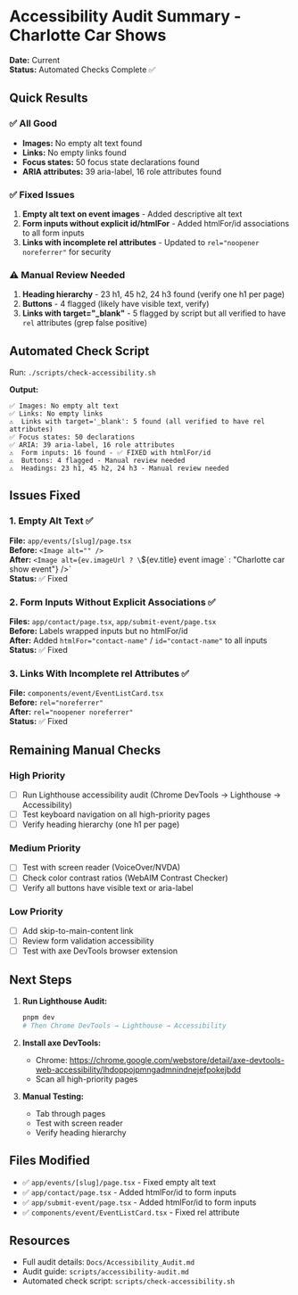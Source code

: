 # Accessibility Audit Summary - Charlotte Car Shows

**Date:** Current  
**Status:** Automated Checks Complete ✅

## Quick Results

### ✅ All Good
- **Images:** No empty alt text found
- **Links:** No empty links found
- **Focus states:** 50 focus state declarations found
- **ARIA attributes:** 39 aria-label, 16 role attributes found

### ✅ Fixed Issues
1. **Empty alt text on event images** - Added descriptive alt text
2. **Form inputs without explicit id/htmlFor** - Added htmlFor/id associations to all form inputs
3. **Links with incomplete rel attributes** - Updated to `rel="noopener noreferrer"` for security

### ⚠️ Manual Review Needed
1. **Heading hierarchy** - 23 h1, 45 h2, 24 h3 found (verify one h1 per page)
2. **Buttons** - 4 flagged (likely have visible text, verify)
3. **Links with target="_blank"** - 5 flagged by script but all verified to have `rel` attributes (grep false positive)

## Automated Check Script

Run: `./scripts/check-accessibility.sh`

**Output:**
```
✅ Images: No empty alt text
✅ Links: No empty links
⚠️  Links with target='_blank': 5 found (all verified to have rel attributes)
✅ Focus states: 50 declarations
✅ ARIA: 39 aria-label, 16 role attributes
⚠️  Form inputs: 16 found - ✅ FIXED with htmlFor/id
⚠️  Buttons: 4 flagged - Manual review needed
⚠️  Headings: 23 h1, 45 h2, 24 h3 - Manual review needed
```

## Issues Fixed

### 1. Empty Alt Text ✅
**File:** `app/events/[slug]/page.tsx`  
**Before:** `<Image alt="" />`  
**After:** `<Image alt={ev.imageUrl ? \`${ev.title} event image\` : "Charlotte car show event"} />`  
**Status:** ✅ Fixed

### 2. Form Inputs Without Explicit Associations ✅
**Files:** `app/contact/page.tsx`, `app/submit-event/page.tsx`  
**Before:** Labels wrapped inputs but no htmlFor/id  
**After:** Added `htmlFor="contact-name"` / `id="contact-name"` to all inputs  
**Status:** ✅ Fixed

### 3. Links With Incomplete rel Attributes ✅
**File:** `components/event/EventListCard.tsx`  
**Before:** `rel="noreferrer"`  
**After:** `rel="noopener noreferrer"`  
**Status:** ✅ Fixed

## Remaining Manual Checks

### High Priority
- [ ] Run Lighthouse accessibility audit (Chrome DevTools → Lighthouse → Accessibility)
- [ ] Test keyboard navigation on all high-priority pages
- [ ] Verify heading hierarchy (one h1 per page)

### Medium Priority
- [ ] Test with screen reader (VoiceOver/NVDA)
- [ ] Check color contrast ratios (WebAIM Contrast Checker)
- [ ] Verify all buttons have visible text or aria-label

### Low Priority
- [ ] Add skip-to-main-content link
- [ ] Review form validation accessibility
- [ ] Test with axe DevTools browser extension

## Next Steps

1. **Run Lighthouse Audit:**
   ```bash
   pnpm dev
   # Then Chrome DevTools → Lighthouse → Accessibility
   ```

2. **Install axe DevTools:**
   - Chrome: https://chrome.google.com/webstore/detail/axe-devtools-web-accessibility/lhdoppojpmngadmnindnejefpokejbdd
   - Scan all high-priority pages

3. **Manual Testing:**
   - Tab through pages
   - Test with screen reader
   - Verify heading hierarchy

## Files Modified

- ✅ `app/events/[slug]/page.tsx` - Fixed empty alt text
- ✅ `app/contact/page.tsx` - Added htmlFor/id to form inputs
- ✅ `app/submit-event/page.tsx` - Added htmlFor/id to form inputs
- ✅ `components/event/EventListCard.tsx` - Fixed rel attribute

## Resources

- Full audit details: `Docs/Accessibility_Audit.md`
- Audit guide: `scripts/accessibility-audit.md`
- Automated check script: `scripts/check-accessibility.sh`

